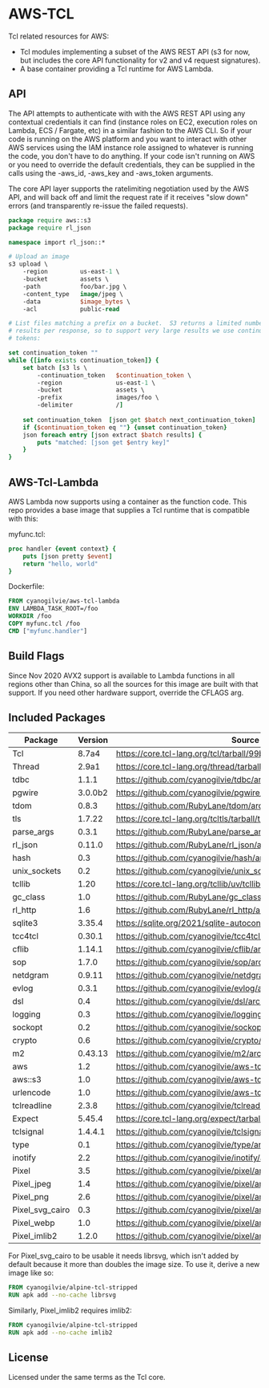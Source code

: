 AWS-TCL
=======

Tcl related resources for AWS:
- Tcl modules implementing a subset of the AWS REST API (s3 for now, but
  includes the core API functionality for v2 and v4 request signatures).
- A base container providing a Tcl runtime for AWS Lambda.

API
---

The API attempts to authenticate with with the AWS REST API using any
contextual credentials it can find (instance roles on EC2, execution roles on
Lambda, ECS / Fargate, etc) in a similar fashion to the AWS CLI.  So if your
code is running on the AWS platform and you want to interact with other AWS
services using the IAM instance role assigned to whatever is running the code,
you don't have to do anything.  If your code isn't running on AWS or you need
to override the default credentials, they can be supplied in the calls using the
-aws_id, -aws_key and -aws_token arguments.

The core API layer supports the ratelimiting negotiation used by the AWS API,
and will back off and limit the request rate if it receives "slow down" errors
(and transparently re-issue the failed requests).

~~~tcl
package require aws::s3
package require rl_json

namespace import rl_json::*

# Upload an image
s3 upload \
    -region         us-east-1 \
    -bucket         assets \
    -path           foo/bar.jpg \
    -content_type   image/jpeg \
    -data           $image_bytes \
    -acl            public-read

# List files matching a prefix on a bucket.  S3 returns a limited number of
# results per response, so to support very large results we use continuation
# tokens:

set continuation_token ""
while {[info exists continuation_token]} {
    set batch [s3 ls \
        -continuation_token   $continuation_token \
        -region               us-east-1 \
        -bucket               assets \
        -prefix               images/foo \
        -delimiter            /]
        
    set continuation_token  [json get $batch next_continuation_token]
    if {$continuation_token eq ""} {unset continuation_token}
    json foreach entry [json extract $batch results] {
        puts "matched: [json get $entry key]"
    }
}
~~~

AWS-Tcl-Lambda
--------------

AWS Lambda now supports using a container as the function code.  This repo
provides a base image that supplies a Tcl runtime that is compatible with
this:

myfunc.tcl:
~~~tcl
proc handler {event context} {
    puts [json pretty $event]
    return "hello, world"
}
~~~

Dockerfile:
~~~dockerfile
FROM cyanogilvie/aws-tcl-lambda
ENV LAMBDA_TASK_ROOT=/foo
WORKDIR /foo
COPY myfunc.tcl /foo
CMD ["myfunc.handler"]
~~~

Build Flags
-----------

Since Nov 2020 AVX2 support is available to Lambda functions in all regions
other than China, so all the sources for this image are built with that
support.  If you need other hardware support, override the CFLAGS arg.

Included Packages
-----------------

| Package | Version | Source |
| --- | --- | --- |
| Tcl | 8.7a4 | https://core.tcl-lang.org/tcl/tarball/99b8ad35a258cade/tcl.tar.gz |
| Thread | 2.9a1 | https://core.tcl-lang.org/thread/tarball/2a83440579/thread.tar.gz |
| tdbc | 1.1.1 | https://github.com/cyanogilvie/tdbc/archive/1f8b684.tar.gz |
| pgwire | 3.0.0b2 | https://github.com/cyanogilvie/pgwire/archive/v3.0.0b2.tar.gz |
| tdom | 0.8.3 | https://github.com/RubyLane/tdom/archive/d94dceb.tar.gz |
| tls | 1.7.22 | https://core.tcl-lang.org/tcltls/tarball/tls-1-7-22/tcltls.tar.gz |
| parse_args | 0.3.1 | https://github.com/RubyLane/parse_args/archive/aeeaf39.tar.gz |
| rl_json | 0.11.0 | https://github.com/RubyLane/rl_json/archive/c5a8033.tar.gz |
| hash | 0.3 | https://github.com/cyanogilvie/hash/archive/79c2066.tar.gz |
| unix_sockets | 0.2 | https://github.com/cyanogilvie/unix_sockets/archive/761daa5.tar.gz |
| tcllib | 1.20 | https://core.tcl-lang.org/tcllib/uv/tcllib-1.20.tar.gz |
| gc_class | 1.0 | https://github.com/RubyLane/gc_class/archive/f295f65.tar.gz |
| rl_http | 1.6 | https://github.com/RubyLane/rl_http/archive/e38f67b.tar.gz |
| sqlite3 | 3.35.4 | https://sqlite.org/2021/sqlite-autoconf-3350400.tar.gz |
| tcc4tcl | 0.30.1 | https://github.com/cyanogilvie/tcc4tcl/archive/b8171e0.tar.gz |
| cflib | 1.14.1 | https://github.com/cyanogilvie/cflib/archive/da5865b.tar.gz |
| sop | 1.7.0 | https://github.com/cyanogilvie/sop/archive/cb74e34.tar.gz |
| netdgram | 0.9.11 | https://github.com/cyanogilvie/netdgram/archive/v0.9.11.tar.gz |
| evlog | 0.3.1 | https://github.com/cyanogilvie/evlog/archive/c6c2529.tar.gz |
| dsl | 0.4 | https://github.com/cyanogilvie/dsl/archive/f24a59e.tar.gz |
| logging | 0.3 | https://github.com/cyanogilvie/logging/archive/e709389.tar.gz |
| sockopt | 0.2 | https://github.com/cyanogilvie/sockopt/archive/c574d92.tar.gz |
| crypto | 0.6 | https://github.com/cyanogilvie/crypto/archive/7a04540.tar.gz |
| m2 | 0.43.13 | https://github.com/cyanogilvie/m2/archive/v0.43.13.tar.gz |
| aws | 1.2 | https://github.com/cyanogilvie/aws-tcl |
| aws::s3 | 1.0 | https://github.com/cyanogilvie/aws-tcl |
| urlencode | 1.0 | https://github.com/cyanogilvie/aws-tcl |
| tclreadline | 2.3.8 | https://github.com/cyanogilvie/tclreadline/archive/b25acfe.tar.gz |
| Expect | 5.45.4 | https://core.tcl-lang.org/expect/tarball/f8e8464f14/expect.tar.gz |
| tclsignal | 1.4.4.1 | https://github.com/cyanogilvie/tclsignal/archive/v1.4.4.1.tar.gz |
| type | 0.1 | https://github.com/cyanogilvie/type/archive/9e185c2.tar.gz |
| inotify | 2.2 | https://github.com/cyanogilvie/inotify/archive/298f608.tar.gz |
| Pixel | 3.5 | https://github.com/cyanogilvie/pixel/archive/2c70755.tar.gz |
| Pixel_jpeg | 1.4 | https://github.com/cyanogilvie/pixel/archive/2c70755.tar.gz |
| Pixel_png | 2.6 | https://github.com/cyanogilvie/pixel/archive/2c70755.tar.gz |
| Pixel_svg_cairo | 0.3 | https://github.com/cyanogilvie/pixel/archive/2c70755.tar.gz |
| Pixel_webp | 1.0 | https://github.com/cyanogilvie/pixel/archive/2c70755.tar.gz |
| Pixel_imlib2 | 1.2.0 | https://github.com/cyanogilvie/pixel/archive/2c70755.tar.gz |

For Pixel_svg_cairo to be usable it needs librsvg, which isn't added by default because it more than doubles the image size.  To use it, derive a new image like so:

~~~dockerfile
FROM cyanogilvie/alpine-tcl-stripped
RUN apk add --no-cache librsvg
~~~

Similarly, Pixel_imlib2 requires imlib2:

~~~dockerfile
FROM cyanogilvie/alpine-tcl-stripped
RUN apk add --no-cache imlib2
~~~

License
-------
Licensed under the same terms as the Tcl core.
